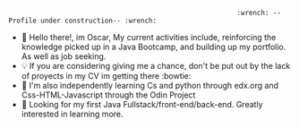 





                                                             :wrench: --Profile under construction-- :wrench:
                                                              
                                                              
                                                              
- 👋  Hello there!, im Oscar, My current activities include, reinforcing the knowledge picked up in a Java Bootcamp, and building up my portfolio. As well as job seeking.
- :bulb: If you are considering giving me a chance, don't be put out by the lack of proyects in my CV im getting there :bowtie:
- 🌱 I'm also independently learning Cs and python through edx.org and Css-HTML-Javascript through the Odin Project
- 💞️ Looking for my first Java Fullstack/front-end/back-end. Greatly interested in learning more.


